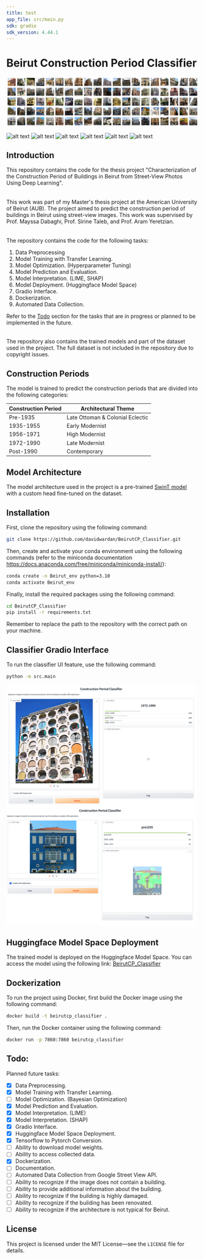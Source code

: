 ```yaml
---
title: test
app_file: src/main.py
sdk: gradio
sdk_version: 4.44.1
---
```

# Beirut Construction Period Classifier 
![image](cover_img.png)

![alt text](https://img.shields.io/badge/Status-Under%20Development-red)
![alt text](https://img.shields.io/badge/Version-0.1.0-blue)
![alt text](https://img.shields.io/badge/License-MIT-green)
![alt text](https://img.shields.io/badge/Author-David%20Wardan-yellow)
![alt text](https://img.shields.io/badge/Supervisors-Prof.%20Mayssa%20Dabaghi%2C%20Prof.%20Sirine%20Taleb%2C%20Prof.%20Aram%20Yeretzian-lightgrey)
![alt text](https://img.shields.io/badge/Institution-American%20University%20of%20Beirut%20(AUB)-blue)

## Introduction
This repository contains the code for the thesis project "Characterization of the Construction Period of Buildings in Beirut from Street-View Photos Using Deep Learning".
######
This work was part of my Master's thesis project at the American University of Beirut (AUB).
The project aimed to predict the construction period of buildings in Beirut using street-view images.
This work was supervised by Prof. Mayssa Dabaghi, Prof. Sirine Taleb, and Prof. Aram Yeretzian.
######
The repository contains the code for the following tasks:
1. Data Preprocessing 
2. Model Training with Transfer Learning.
3. Model Optimization. (Hyperparameter Tuning)
4. Model Prediction and Evaluation.
5. Model Interpretation. (LIME, SHAP)
6. Model Deployment. (Huggingface Model Space)
7. Gradio Interface.
8. Dockerization.
9. Automated Data Collection.

Refer to the [Todo](#todo) section for the tasks that are in progress or planned to be implemented in the future.
######
The repository also contains the trained models and part of the dataset used in the project. The full dataset is not included in the repository due to copyright issues.
## Construction Periods
The model is trained to predict the construction periods that are divided into the following categories:

| Construction Period | Architectural Theme |
|---------------------|---------------------|
| Pre-1935            | Late Ottoman & Colonial Eclectic          |
| 1935-1955           | Early Modernist        |
| 1956-1971           | High Modernist       |
| 1972-1990           | Late Modernist        |
| Post-1990           | Contemporary       |

## Model Architecture
The model architecture
used in the project is a pre-trained [SwinT model](https://arxiv.org/abs/2103.14030) with a custom head fine-tuned on the dataset.

## Installation
First, clone the repository using the following command:
```bash
git clone https://github.com/davidwardan/BeirutCP_Classifier.git
```
Then, create and activate your conda environment using the following commands (refer to the miniconda documentation https://docs.anaconda.com/free/miniconda/miniconda-install/):
```bash
conda create -n Beirut_env python=3.10
conda activate Beirut_env
```
Finally, install the required packages using the following command:
```bash
cd BeirutCP_Classifier
pip install -r requirements.txt
```
Remember to replace the path to the repository with the correct path on your machine.

## Classifier Gradio Interface
To run the classifier UI feature, use the following command:
```bash
python -m src.main
```
<p float="left">
    <img src="Example_UI.png" alt="Example UI" width="500"/> 
    <img src="Example_UI_LIME.png" alt="Example UI LIME" width="500"/>
</p>

## Huggingface Model Space Deployment
The trained model is deployed on the Huggingface Model Space. You can access the model using the following link:
[BeirutCP_Classifier](https://huggingface.co/spaces/davidwardan/Beirut_CP)

## Dockerization
To run the project using Docker, first build the Docker image using the following command:
```bash
docker build -t beirutcp_classifier .
```
Then, run the Docker container using the following command:
```bash
docker run -p 7860:7860 beirutcp_classifier
```

## Todo:
Planned future tasks:

- [x] Data Preprocessing.
- [x] Model Training with Transfer Learning.
- [ ] Model Optimization. (Bayesian Optimization)
- [x] Model Prediction and Evaluation.
- [x] Model Interpretation. (LIME)
- [x] Model Interpretation. (SHAP)
- [x] Gradio Interface.
- [x] Huggingface Model Space Deployment.
- [x] Tensorflow to Pytorch Conversion.
- [ ] Ability to download model weights.
- [ ] Ability to access collected data.
- [x] Dockerization.
- [ ] Documentation.
- [ ] Automated Data Collection from Google Street View API.
- [ ] Ability to recognize if the image does not contain a building.
- [ ] Ability to provide additional information about the building.
- [ ] Ability to recognize if the building is highly damaged.
- [ ] Ability to recognize if the building has been renovated.
- [ ] Ability to recognize if the architecture is not typical for Beirut.

## License
This project is licensed under the MIT License—see the `LICENSE` file for details.

